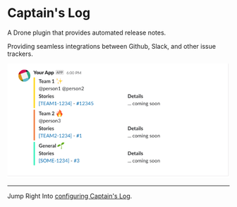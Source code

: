 # Captain's Log

A Drone plugin that provides automated release notes.

Providing seamless integrations between Github, Slack, and other issue trackers.

![ ](./static/example-output.png)

---

Jump Right Into [configuring Captain's Log](/configuration/).
